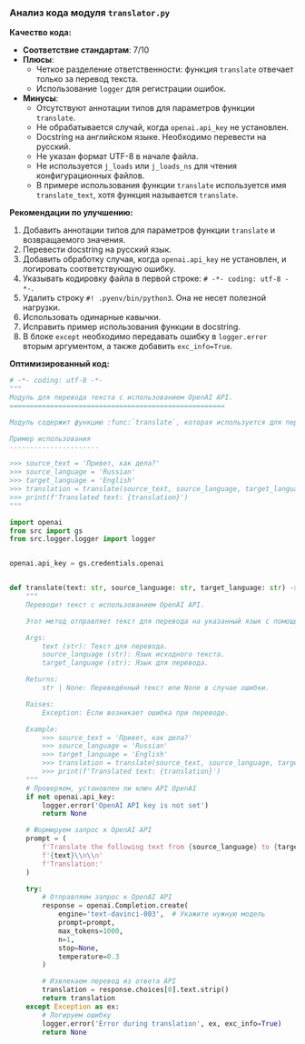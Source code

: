### **Анализ кода модуля `translator.py`**

**Качество кода:**

- **Соответствие стандартам**: 7/10
- **Плюсы**:
  - Четкое разделение ответственности: функция `translate` отвечает только за перевод текста.
  - Использование `logger` для регистрации ошибок.
- **Минусы**:
  - Отсутствуют аннотации типов для параметров функции `translate`.
  - Не обрабатывается случай, когда `openai.api_key` не установлен.
  - Docstring на английском языке. Необходимо перевести на русский.
  - Не указан формат UTF-8 в начале файла.
  - Не используется `j_loads` или `j_loads_ns` для чтения конфигурационных файлов.
  - В примере использования функции `translate` используется имя `translate_text`, хотя функция называется `translate`.

**Рекомендации по улучшению:**

1.  Добавить аннотации типов для параметров функции `translate` и возвращаемого значения.
2.  Перевести docstring на русский язык.
3.  Добавить обработку случая, когда `openai.api_key` не установлен, и логировать соответствующую ошибку.
4.  Указывать кодировку файла в первой строке: `# -*- coding: utf-8 -*-`.
5.  Удалить строку `#! .pyenv/bin/python3`. Она не несет полезной нагрузки.
6.  Использовать одинарные кавычки.
7.  Исправить пример использования функции в docstring.
8.  В блоке `except` необходимо передавать ошибку в `logger.error` вторым аргументом, а также добавить `exc_info=True`.

**Оптимизированный код:**

```python
# -*- coding: utf-8 -*-
"""
Модуль для перевода текста с использованием OpenAI API.
=====================================================

Модуль содержит функцию :func:`translate`, которая используется для перевода текста с одного языка на другой с использованием OpenAI API.

Пример использования
----------------------

>>> source_text = 'Привет, как дела?'
>>> source_language = 'Russian'
>>> target_language = 'English'
>>> translation = translate(source_text, source_language, target_language)
>>> print(f'Translated text: {translation}')
"""

import openai
from src import gs
from src.logger.logger import logger


openai.api_key = gs.credentials.openai


def translate(text: str, source_language: str, target_language: str) -> str | None:
    """
    Переводит текст с использованием OpenAI API.

    Этот метод отправляет текст для перевода на указанный язык с помощью модели OpenAI и возвращает переведённый текст.

    Args:
        text (str): Текст для перевода.
        source_language (str): Язык исходного текста.
        target_language (str): Язык для перевода.

    Returns:
        str | None: Переведённый текст или None в случае ошибки.

    Raises:
        Exception: Если возникает ошибка при переводе.

    Example:
        >>> source_text = 'Привет, как дела?'
        >>> source_language = 'Russian'
        >>> target_language = 'English'
        >>> translation = translate(source_text, source_language, target_language)
        >>> print(f'Translated text: {translation}')
    """
    # Проверяем, установлен ли ключ API OpenAI
    if not openai.api_key:
        logger.error('OpenAI API key is not set')
        return None

    # Формируем запрос к OpenAI API
    prompt = (
        f'Translate the following text from {source_language} to {target_language}:\\n\\n'
        f'{text}\\n\\n'
        f'Translation:'
    )

    try:
        # Отправляем запрос к OpenAI API
        response = openai.Completion.create(
            engine='text-davinci-003',  # Укажите нужную модель
            prompt=prompt,
            max_tokens=1000,
            n=1,
            stop=None,
            temperature=0.3
        )

        # Извлекаем перевод из ответа API
        translation = response.choices[0].text.strip()
        return translation
    except Exception as ex:
        # Логируем ошибку
        logger.error('Error during translation', ex, exc_info=True)
        return None